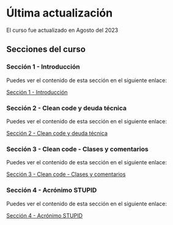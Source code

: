 # Última actualización

El curso fue actualizado en Agosto del 2023

## Secciones del curso

### Sección 1 - Introducción

Puedes ver el contenido de esta sección en el siguiente enlace:

[Sección 1 - Introducción](https://github.com/simonastudillo/curso-principios-solid-clean-code/blob/main/seccion_1/info.md)

### Sección 2 - Clean code y deuda técnica

Puedes ver el contenido de esta sección en el siguiente enlace:

[Sección 2 - Clean code y deuda técnica](https://github.com/simonastudillo/curso-principios-solid-clean-code/blob/main/seccion_2/info.md)

### Sección 3 - Clean code - Clases y comentarios

Puedes ver el contenido de esta sección en el siguiente enlace:

[Sección 3 - Clean code - Clases y comentarios](https://github.com/simonastudillo/curso-principios-solid-clean-code/blob/main/seccion_3/info.md)

### Sección 4 - Acrónimo STUPID

Puedes ver el contenido de esta sección en el siguiente enlace:

[Sección 4 - Acrónimo STUPID](https://github.com/simonastudillo/curso-principios-solid-clean-code/blob/main/seccion_4/info.md)
